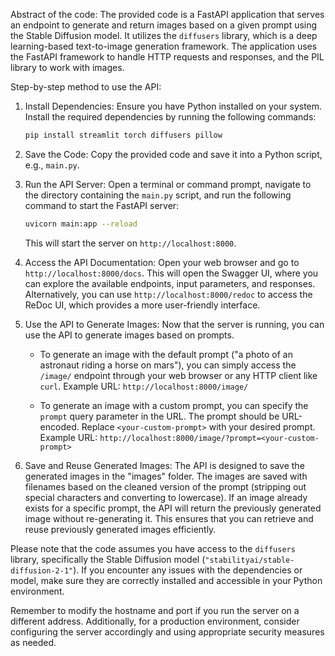 Abstract of the code:
The provided code is a FastAPI application that serves an endpoint to generate and return images based on a given prompt using the Stable Diffusion model. It utilizes the `diffusers` library, which is a deep learning-based text-to-image generation framework. The application uses the FastAPI framework to handle HTTP requests and responses, and the PIL library to work with images.

Step-by-step method to use the API:

1. Install Dependencies:
   Ensure you have Python installed on your system. Install the required dependencies by running the following commands:

   ```bash
   pip install streamlit torch diffusers pillow
   ```

2. Save the Code:
   Copy the provided code and save it into a Python script, e.g., `main.py`.

3. Run the API Server:
   Open a terminal or command prompt, navigate to the directory containing the `main.py` script, and run the following command to start the FastAPI server:

   ```bash
   uvicorn main:app --reload
   ```

   This will start the server on `http://localhost:8000`.

4. Access the API Documentation:
   Open your web browser and go to `http://localhost:8000/docs`. This will open the Swagger UI, where you can explore the available endpoints, input parameters, and responses. Alternatively, you can use `http://localhost:8000/redoc` to access the ReDoc UI, which provides a more user-friendly interface.

5. Use the API to Generate Images:
   Now that the server is running, you can use the API to generate images based on prompts.

   - To generate an image with the default prompt ("a photo of an astronaut riding a horse on mars"), you can simply access the `/image/` endpoint through your web browser or any HTTP client like `curl`.
     Example URL: `http://localhost:8000/image/`

   - To generate an image with a custom prompt, you can specify the `prompt` query parameter in the URL. The prompt should be URL-encoded. Replace `<your-custom-prompt>` with your desired prompt.
     Example URL: `http://localhost:8000/image/?prompt=<your-custom-prompt>`

6. Save and Reuse Generated Images:
   The API is designed to save the generated images in the "images" folder. The images are saved with filenames based on the cleaned version of the prompt (stripping out special characters and converting to lowercase). If an image already exists for a specific prompt, the API will return the previously generated image without re-generating it. This ensures that you can retrieve and reuse previously generated images efficiently.

Please note that the code assumes you have access to the `diffusers` library, specifically the Stable Diffusion model (`"stabilityai/stable-diffusion-2-1"`). If you encounter any issues with the dependencies or model, make sure they are correctly installed and accessible in your Python environment.

Remember to modify the hostname and port if you run the server on a different address. Additionally, for a production environment, consider configuring the server accordingly and using appropriate security measures as needed.
